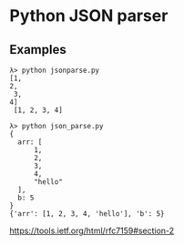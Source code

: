# Python JSON parser

## Examples

```
λ> python jsonparse.py
[1,
2,
 3, 
4]
 [1, 2, 3, 4]
```

```
λ> python json_parse.py
{
  arr: [
      1,
      2,
      3,
      4,
      "hello"
  ],
  b: 5
}
{'arr': [1, 2, 3, 4, 'hello'], 'b': 5}
```

https://tools.ietf.org/html/rfc7159#section-2
